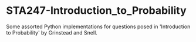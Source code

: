 # STA247-Introduction_to_Probability
Some assorted Python implementations for questions posed in 'Introduction to Probability' by Grinstead and Snell.